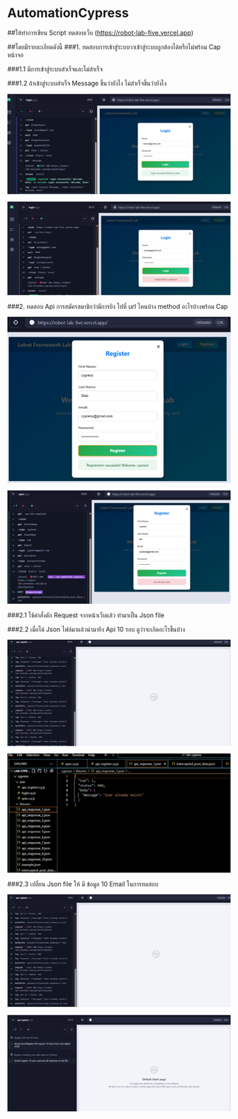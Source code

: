 # AutomationCypress
##ให้ทำการเขียน Script ทดสอบเว็บ (https://robot-lab-five.vercel.app)

##โดยมีรายละเอียดดังนี้
###1. ทดสอบการเข้าสู่ระบบวาเข้าสู่ระบบถูกต้องได้หรือไม่พร้อม Cap หน้าจอ

  ###1.1 มีการเข้าสู่ระบบสำเร็จและไม่สำเร็จ 

  ###1.2 ถ้าเข้าสู่ระบบสำเร็จ Message ขึ้นว่ายังไง ไม่สำเร็จขึ้นว่ายังไง 

  ![login](./login1.png)

  ![login](./login2.png)


###2. ทดสอบ Api การสมัครสมาชิกว่ามีการยิง ไปที่ url ไหนบ้าง method อะไรบ้างพร้อม Cap 

  ![register](./register1.png)

  ![register](./register2.png)


###2.1 ใช้คำสั่งดัก Request จากหน้าเว็บแล้ว ทำมาเป็น Json file 

###2.2 เมื่อได้ Json ไฟล์มาแล้วนำมายิง Api 10 รอบ ดูว่าจะเกิดอะไรขึ้นบ้าง

  ![Api](./api10.png)

  ![Api](./api11.png)


###2.3 เปลี่ยน Json file ให้ มี ข้อมูล 10 Email ในการทดสอบ 

  ![Api](./userapi1.png)
  
  ![Api](./userapi2.png)
